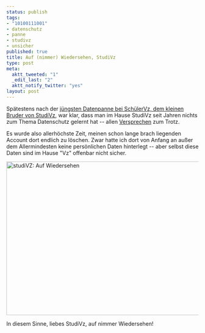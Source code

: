 ```yaml
--- 
status: publish
tags: 
- "10100111001"
- datenschutz
- panne
- studivz
- unsicher
published: true
title: Auf (nimmer) Wiedersehen, StudiVz
type: post
meta: 
  aktt_tweeted: "1"
  _edit_last: "2"
  aktt_notify_twitter: "yes"
layout: post
---
```

Spätestens nach der <a href="http://www.tagesschau.de/inland/schuelervz106.html">jüngsten Datenpanne bei SchülerVz, dem kleinen Bruder von StudiVz</a>, war klar, dass man im Hause StudiVz seit Jahren nichts zum Thema Datenschutz gelernt hat -- allen <a href="http://www.studivz.net/l/security">Versprechen</a> zum Trotz.

Es wurde also allerhöchste Zeit, meinen schon lange brach liegenden Account dort endlich zu löschen. Zwar hatte ich dort von Anfang an außer dem Allermindesten keine persönlichen Daten hinterlegt -- aber selbst diese Daten sind im Hause "Vz" offenbar nicht sicher.

<img src="http://fredericiana.com/wp-content/uploads/2009/10/studiVZ-auf-wiedersehen.jpg" alt="studiVZ: Auf Wiedersehen" title="studiVZ: Auf Wiedersehen" width="634" height="403" class="alignnone size-full wp-image-2432" />

In diesem Sinne, liebes StudiVz, auf nimmer Wiedersehen!
